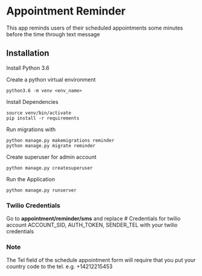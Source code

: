 # Appointment Reminder
This app reminds users of their scheduled appointments some minutes before the time through text message


## Installation
Install Python 3.6

Create a python virtual environment
```
python3.6 -m venv <env_name>
```
Install Dependencies
```
source venv/bin/activate
pip install -r requirements
```
Run migrations with 
```
python manage.py makemigrations reminder
python manage.py migrate reminder
```
Create superuser for admin account
```
python manage.py createsuperuser
```

Run the Application
```
python manage.py runserver
```

### Twilio Credentials
Go to **appointment/reminder/sms** and replace # Credentials for twilio account
ACCOUNT_SID, AUTH_TOKEN, SENDER_TEL with your twilio credentials

### Note
The Tel field of the schedule appointment form will require that you put your country code to the tel.
e.g. +14212215453